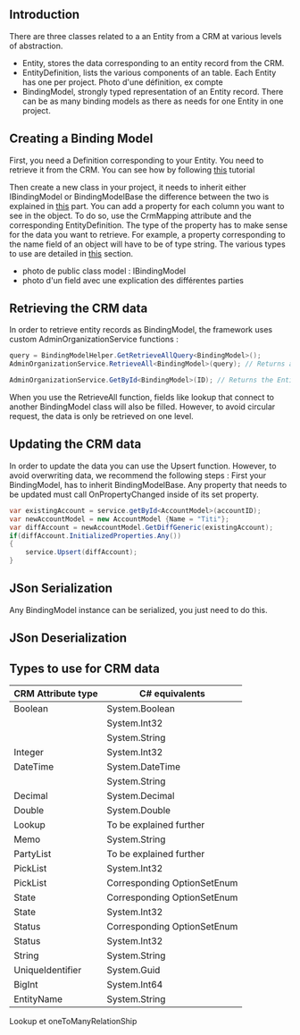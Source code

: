 ##  Introduction
There are three classes related to a an Entity from a CRM at various levels of abstraction.
  - Entity, stores the data corresponding to an entity record from the CRM.
  - EntityDefinition, lists the various components of an table. Each Entity has one per project.
  Photo d'une définition, ex compte
  - BindingModel, strongly typed representation of an Entity record. There can be as many binding models as there as needs for one Entity in one project.



## Creating a Binding Model
First, you need a Definition corresponding to your Entity. You need to retrieve it from the CRM. You can see how by following [this](QuickStart.md) tutorial

Then create a new class in your project, it needs to inherit either IBindingModel or BindingModelBase the difference between the two is explained in [this](#updating-the-crm-data) part.
You can add a property for each column you want to see in the object.
To do so, use the CrmMapping attribute and the corresponding EntityDefinition. The type of the property has to make sense for the data you want to retrieve. For example, a property corresponding to the name field of an object will have to be of type string. The various types to use are detailed in [this](#types-to-use-for-crm-data) section.

- photo de public class model : IBindingModel
- photo d'un field avec une explication des différentes parties

## Retrieving the CRM data
In order to retrieve entity records as BindingModel, the framework uses custom AdminOrganizationService functions : 
```cs
query = BindingModelHelper.GetRetrieveAllQuery<BindingModel>();
AdminOrganizationService.RetrieveAll<BindingModel>(query); // Returns all records corresponding to the Entity present on the CRM as BindingModels.

AdminOrganizationService.GetById<BindingModel>(ID); // Returns the Entity record corresponding to the ID as a BindingModel

```
When you use the RetrieveAll function, fields like lookup that connect to another BindingModel class will also be filled. However, to avoid circular request, the data is only be retrieved on one level.

## Updating the CRM data

In order to update the data you can use the Upsert function. However, to avoid overwriting data, we recommend the following steps : 
First your BindingModel, has to inherit BindingModelBase.
Any property that needs to be updated must call OnPropertyChanged inside of its set property.

```cs
var existingAccount = service.getById<AccountModel>(accountID);
var newAccountModel = new AccountModel {Name = "Titi"};
var diffAccount = newAccountModel.GetDiffGeneric(existingAccount);
if(diffAccount.InitializedProperties.Any())
{
    service.Upsert(diffAccount);
}
```

## JSon Serialization
Any BindingModel instance can be serialized, you just need to do this.

## JSon Deserialization



## Types to use for CRM data
  
  | CRM Attribute type      | C# equivalents |
| ----------- | ----------- |
  | Boolean   | System.Boolean       |
  |    | System.Int32       |
|    | System.String       |
  | Integer   | System.Int32       |
  | DateTime   | System.DateTime       |
  |    | System.String       |
  | Decimal   | System.Decimal       |
  | Double   | System.Double       |
  | Lookup   | To be explained further       |
  | Memo   | System.String       |
  | PartyList   | To be explained further       |
  | PickList   | System.Int32       |
  | PickList   | Corresponding OptionSetEnum       |
  | State   | Corresponding OptionSetEnum       |
  | State   | System.Int32       |
  | Status   | Corresponding OptionSetEnum       |
  | Status   | System.Int32       |
  | String   | System.String       |
  | UniqueIdentifier   | System.Guid       |
  | BigInt   | System.Int64       |
  | EntityName   | System.String       |


Lookup et oneToManyRelationShip 
  
  


